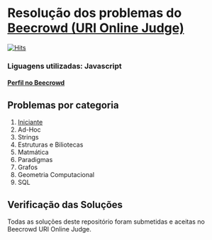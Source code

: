 # Resolução dos problemas do [Beecrowd (URI Online Judge)](https://www.beecrowd.com.br/judge/en/login) 
[![Hits](https://hits.seeyoufarm.com/api/count/incr/badge.svg?url=https%3A%2F%2Fgithub.com%2Fqueziafiladelfo%2Fbeecrowd&count_bg=%23122095&title_bg=%23555555&icon=&icon_color=%23E7E7E7&title=hits&edge_flat=true)](https://hits.seeyoufarm.com)
### Liguagens utilizadas: Javascript
#### [Perfil no Beecrowd](https://www.beecrowd.com.br/judge/pt/profile/591145)


## Problemas por categoria
1. [Iniciante](https://github.com/queziafiladelfo/beecrowd/tree/master/beecrowd/js/1%20-%20Iniciante)
2. Ad-Hoc
3. Strings
4. Estruturas e Biliotecas
5. Matmática
6. Paradigmas
7. Grafos
8. Geometria Computacional
9. SQL

## Verificação das Soluções
Todas as soluções deste repositório foram submetidas e aceitas no Beecrowd URI Online Judge. 
